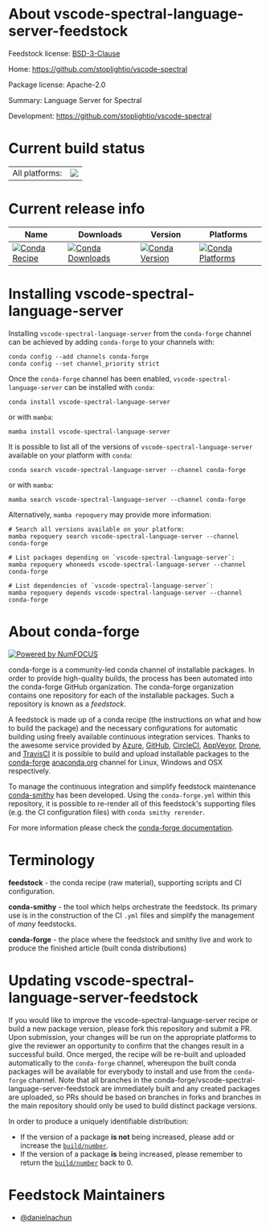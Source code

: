 About vscode-spectral-language-server-feedstock
===============================================

Feedstock license: [BSD-3-Clause](https://github.com/conda-forge/vscode-spectral-language-server-feedstock/blob/main/LICENSE.txt)

Home: https://github.com/stoplightio/vscode-spectral

Package license: Apache-2.0

Summary: Language Server for Spectral

Development: https://github.com/stoplightio/vscode-spectral

Current build status
====================


<table><tr><td>All platforms:</td>
    <td>
      <a href="https://dev.azure.com/conda-forge/feedstock-builds/_build/latest?definitionId=24401&branchName=main">
        <img src="https://dev.azure.com/conda-forge/feedstock-builds/_apis/build/status/vscode-spectral-language-server-feedstock?branchName=main">
      </a>
    </td>
  </tr>
</table>

Current release info
====================

| Name | Downloads | Version | Platforms |
| --- | --- | --- | --- |
| [![Conda Recipe](https://img.shields.io/badge/recipe-vscode--spectral--language--server-green.svg)](https://anaconda.org/conda-forge/vscode-spectral-language-server) | [![Conda Downloads](https://img.shields.io/conda/dn/conda-forge/vscode-spectral-language-server.svg)](https://anaconda.org/conda-forge/vscode-spectral-language-server) | [![Conda Version](https://img.shields.io/conda/vn/conda-forge/vscode-spectral-language-server.svg)](https://anaconda.org/conda-forge/vscode-spectral-language-server) | [![Conda Platforms](https://img.shields.io/conda/pn/conda-forge/vscode-spectral-language-server.svg)](https://anaconda.org/conda-forge/vscode-spectral-language-server) |

Installing vscode-spectral-language-server
==========================================

Installing `vscode-spectral-language-server` from the `conda-forge` channel can be achieved by adding `conda-forge` to your channels with:

```
conda config --add channels conda-forge
conda config --set channel_priority strict
```

Once the `conda-forge` channel has been enabled, `vscode-spectral-language-server` can be installed with `conda`:

```
conda install vscode-spectral-language-server
```

or with `mamba`:

```
mamba install vscode-spectral-language-server
```

It is possible to list all of the versions of `vscode-spectral-language-server` available on your platform with `conda`:

```
conda search vscode-spectral-language-server --channel conda-forge
```

or with `mamba`:

```
mamba search vscode-spectral-language-server --channel conda-forge
```

Alternatively, `mamba repoquery` may provide more information:

```
# Search all versions available on your platform:
mamba repoquery search vscode-spectral-language-server --channel conda-forge

# List packages depending on `vscode-spectral-language-server`:
mamba repoquery whoneeds vscode-spectral-language-server --channel conda-forge

# List dependencies of `vscode-spectral-language-server`:
mamba repoquery depends vscode-spectral-language-server --channel conda-forge
```


About conda-forge
=================

[![Powered by
NumFOCUS](https://img.shields.io/badge/powered%20by-NumFOCUS-orange.svg?style=flat&colorA=E1523D&colorB=007D8A)](https://numfocus.org)

conda-forge is a community-led conda channel of installable packages.
In order to provide high-quality builds, the process has been automated into the
conda-forge GitHub organization. The conda-forge organization contains one repository
for each of the installable packages. Such a repository is known as a *feedstock*.

A feedstock is made up of a conda recipe (the instructions on what and how to build
the package) and the necessary configurations for automatic building using freely
available continuous integration services. Thanks to the awesome service provided by
[Azure](https://azure.microsoft.com/en-us/services/devops/), [GitHub](https://github.com/),
[CircleCI](https://circleci.com/), [AppVeyor](https://www.appveyor.com/),
[Drone](https://cloud.drone.io/welcome), and [TravisCI](https://travis-ci.com/)
it is possible to build and upload installable packages to the
[conda-forge](https://anaconda.org/conda-forge) [anaconda.org](https://anaconda.org/)
channel for Linux, Windows and OSX respectively.

To manage the continuous integration and simplify feedstock maintenance
[conda-smithy](https://github.com/conda-forge/conda-smithy) has been developed.
Using the ``conda-forge.yml`` within this repository, it is possible to re-render all of
this feedstock's supporting files (e.g. the CI configuration files) with ``conda smithy rerender``.

For more information please check the [conda-forge documentation](https://conda-forge.org/docs/).

Terminology
===========

**feedstock** - the conda recipe (raw material), supporting scripts and CI configuration.

**conda-smithy** - the tool which helps orchestrate the feedstock.
                   Its primary use is in the construction of the CI ``.yml`` files
                   and simplify the management of *many* feedstocks.

**conda-forge** - the place where the feedstock and smithy live and work to
                  produce the finished article (built conda distributions)


Updating vscode-spectral-language-server-feedstock
==================================================

If you would like to improve the vscode-spectral-language-server recipe or build a new
package version, please fork this repository and submit a PR. Upon submission,
your changes will be run on the appropriate platforms to give the reviewer an
opportunity to confirm that the changes result in a successful build. Once
merged, the recipe will be re-built and uploaded automatically to the
`conda-forge` channel, whereupon the built conda packages will be available for
everybody to install and use from the `conda-forge` channel.
Note that all branches in the conda-forge/vscode-spectral-language-server-feedstock are
immediately built and any created packages are uploaded, so PRs should be based
on branches in forks and branches in the main repository should only be used to
build distinct package versions.

In order to produce a uniquely identifiable distribution:
 * If the version of a package **is not** being increased, please add or increase
   the [``build/number``](https://docs.conda.io/projects/conda-build/en/latest/resources/define-metadata.html#build-number-and-string).
 * If the version of a package **is** being increased, please remember to return
   the [``build/number``](https://docs.conda.io/projects/conda-build/en/latest/resources/define-metadata.html#build-number-and-string)
   back to 0.

Feedstock Maintainers
=====================

* [@danielnachun](https://github.com/danielnachun/)

